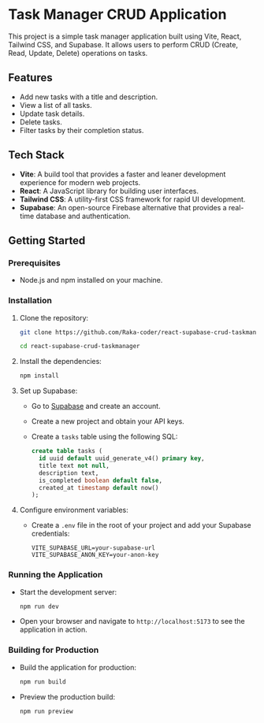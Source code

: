 # Task Manager CRUD Application

This project is a simple task manager application built using Vite, React, Tailwind CSS, and Supabase. It allows users to perform CRUD (Create, Read, Update, Delete) operations on tasks.

## Features

- Add new tasks with a title and description.
- View a list of all tasks.
- Update task details.
- Delete tasks.
- Filter tasks by their completion status.

## Tech Stack

- **Vite**: A build tool that provides a faster and leaner development experience for modern web projects.
- **React**: A JavaScript library for building user interfaces.
- **Tailwind CSS**: A utility-first CSS framework for rapid UI development.
- **Supabase**: An open-source Firebase alternative that provides a real-time database and authentication.

## Getting Started

### Prerequisites

- Node.js and npm installed on your machine.

### Installation

1. Clone the repository:

   ```bash
   git clone https://github.com/Raka-coder/react-supabase-crud-taskmanager.git

   cd react-supabase-crud-taskmanager
   ```

2. Install the dependencies:

   ```bash
   npm install
   ```

3. Set up Supabase:

   - Go to [Supabase](https://supabase.io) and create an account.
   - Create a new project and obtain your API keys.
   - Create a `tasks` table using the following SQL:

     ```sql
     create table tasks (
       id uuid default uuid_generate_v4() primary key,
       title text not null,
       description text,
       is_completed boolean default false,
       created_at timestamp default now()
     );
     ```

4. Configure environment variables:
   - Create a `.env` file in the root of your project and add your Supabase credentials:
     ```
     VITE_SUPABASE_URL=your-supabase-url
     VITE_SUPABASE_ANON_KEY=your-anon-key
     ```

### Running the Application

- Start the development server:

  ```bash
  npm run dev
  ```

- Open your browser and navigate to `http://localhost:5173` to see the application in action.

### Building for Production

- Build the application for production:

  ```bash
  npm run build
  ```

- Preview the production build:
  ```bash
  npm run preview
  ```